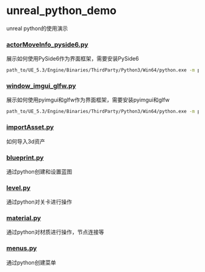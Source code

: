 # unreal_python_demo
 unreal python的使用演示


### [actorMoveInfo_pyside6.py](actorMoveInfo_pyside6.py)
展示如何使用PySide6作为界面框架，需要安装PySide6
```cmd
path_to/UE_5.3/Engine/Binaries/ThirdParty/Python3/Win64/python.exe -m pip install PySide6
```

### [window_imgui_glfw.py](window_imgui_glfw.py)
展示如何使用pyimgui和glfw作为界面框架，需要安装pyimgui和glfw
```cmd
path_to/UE_5.3/Engine/Binaries/ThirdParty/Python3/Win64/python.exe -m pip install imgui[glfw]
```

### [importAsset.py](importAsset.py)
如何导入3d资产

### [blueprint.py](blueprint.py)
通过python创建和设置蓝图

### [level.py](level.py)
通过python对关卡进行操作

### [material.py](material.py)
通过python对材质进行操作，节点连接等

### [menus.py](menus.py)
通过python创建菜单